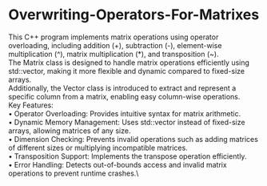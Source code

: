 # Overwriting-Operators-For-Matrixes
This C++ program implements matrix operations using operator overloading, including addition (+), subtraction (-), element-wise multiplication (^), matrix multiplication (*), and transposition (~).\
The Matrix class is designed to handle matrix operations efficiently using std::vector, making it more flexible and dynamic compared to fixed-size arrays.\
Additionally, the Vector class is introduced to extract and represent a specific column from a matrix, enabling easy column-wise operations.\
Key Features:\
•	Operator Overloading: Provides intuitive syntax for matrix arithmetic.\
•	Dynamic Memory Management: Uses std::vector instead of fixed-size arrays, allowing matrices of any size.\
•	Dimension Checking: Prevents invalid operations such as adding matrices of different sizes or multiplying incompatible matrices.\
•	Transposition Support: Implements the transpose operation efficiently.\
•	Error Handling: Detects out-of-bounds access and invalid matrix operations to prevent runtime crashes.\

